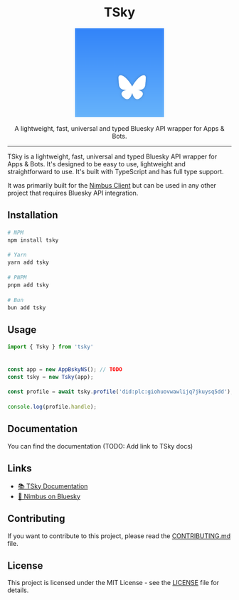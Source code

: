 <h1 align="center">TSky</h1>

<p align="center">
  <img src=".github/assets/tsky-logo.png" width="200" height="200">
</p>

<p align="center">
  A lightweight, fast, universal and typed Bluesky API wrapper for Apps & Bots.
</p>

---

TSky is a lightweight, fast, universal and typed Bluesky API wrapper for Apps & Bots. It's designed to be easy to use, lightweight and straightforward to use. It's built with TypeScript and has full type support.

It was primarily built for the [Nimbus Client](https://github.com/nimbus-town/nimbus) but can be used in any other project that requires Bluesky API integration.

## Installation

```bash
# NPM
npm install tsky

# Yarn
yarn add tsky

# PNPM
pnpm add tsky

# Bun
bun add tsky
```

## Usage

```ts
import { Tsky } from 'tsky'


const app = new AppBskyNS(); // TODO
const tsky = new Tsky(app);

const profile = await tsky.profile('did:plc:giohuovwawlijq7jkuysq5dd');

console.log(profile.handle);
```

## Documentation

You can find the documentation (TODO: Add link to TSky docs)

## Links

- [📚 TSky Documentation](#)
- [🦋 Nimbus on Bluesky](https://bsky.app/profile/nimbus.town)

## Contributing

If you want to contribute to this project, please read the [CONTRIBUTING.md](CONTRIBUTING.md) file.

## License

This project is licensed under the MIT License - see the [LICENSE](LICENSE) file for details.